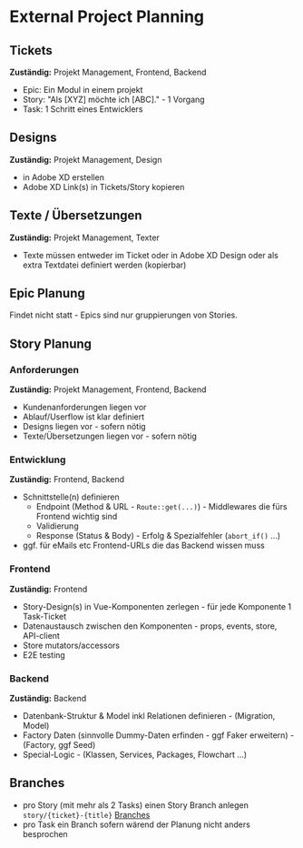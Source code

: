 # External Project Planning

## Tickets

**Zuständig:** Projekt Management, Frontend, Backend

* Epic: Ein Modul in einem projekt
* Story: "Als [XYZ] möchte ich [ABC]." - 1 Vorgang
* Task: 1 Schritt eines Entwicklers

## Designs

**Zuständig:** Projekt Management, Design

* in Adobe XD erstellen
* Adobe XD Link(s) in Tickets/Story kopieren

## Texte / Übersetzungen

**Zuständig:** Projekt Management, Texter

* Texte müssen entweder im Ticket oder in Adobe XD Design oder als extra Textdatei definiert werden (kopierbar)

## Epic Planung

Findet nicht statt - Epics sind nur gruppierungen von Stories.

## Story Planung

### Anforderungen

**Zuständig:** Projekt Management, Frontend, Backend

* Kundenanforderungen liegen vor
* Ablauf/Userflow ist klar definiert
* Designs liegen vor - sofern nötig
* Texte/Übersetzungen liegen vor - sofern nötig

### Entwicklung

**Zuständig:** Frontend, Backend

* Schnittstelle(n) definieren
	* Endpoint (Method & URL - `Route::get(...)`) - Middlewares die fürs Frontend wichtig sind
	* Validierung
	* Response (Status & Body) - Erfolg & Spezialfehler (`abort_if()` ...)
* ggf. für eMails etc Frontend-URLs die das Backend wissen muss

### Frontend

**Zuständig:** Frontend

* Story-Design(s) in Vue-Komponenten zerlegen - für jede Komponente 1 Task-Ticket
* Datenaustausch zwischen den Komponenten - props, events, store, API-client
* Store mutators/accessors
* E2E testing

### Backend

**Zuständig:** Backend

* Datenbank-Struktur & Model inkl Relationen definieren - (Migration, Model)
* Factory Daten (sinnvolle Dummy-Daten erfinden - ggf Faker erweitern) - (Factory, ggf Seed)
* Special-Logic - (Klassen, Services, Packages, Flowchart ...)

## Branches

* pro Story (mit mehr als 2 Tasks) einen Story Branch anlegen `story/{ticket}-{title}` [Branches](/git/#branches)
* pro Task ein Branch sofern wärend der Planung nicht anders besprochen
